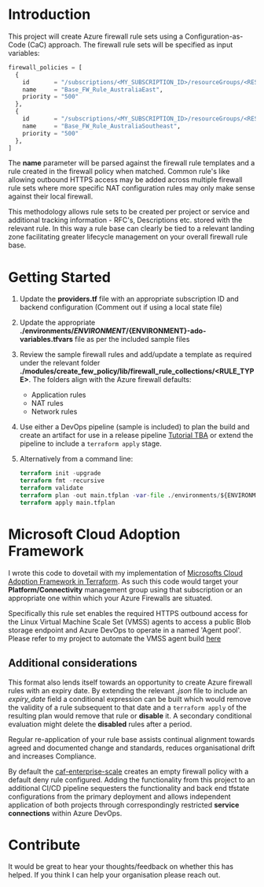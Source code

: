 # Introduction

This project will create Azure firewall rule sets using a Configuration-as-Code (CaC) approach. The firewall rule sets will be specified as input variables:

```terraform
firewall_policies = [
  {
    id       = "/subscriptions/<MY_SUBSCRIPTION_ID>/resourceGroups/<RESOURCE_GROUP_NAME>/providers/Microsoft.Network/firewallPolicies/<FIREWALL_POLICY_NAME>",
    name     = "Base_FW_Rule_AustraliaEast",
    priority = "500"
  },
  {
    id       = "/subscriptions/<MY_SUBSCRIPTION_ID>/resourceGroups/<RESOURCE_GROUP_NAME>/providers/Microsoft.Network/firewallPolicies/<FIREWALL_POLICY_NAME2>",
    name     = "Base_FW_Rule_AustraliaSoutheast",
    priority = "500"
  },
]
```

The **name** parameter will be parsed against the firewall rule templates and a rule created in the firewall policy when matched. Common rule's like allowing outbound HTTPS access may be added across multiple firewall rule sets where more specific NAT configuration rules may only make sense against their local firewall.

This methodology allows rule sets to be created per project or service and additional tracking information - RFC's, Descriptions etc. stored with the relevant rule. In this way a rule base can clearly be tied to a relevant landing zone facilitating greater lifecycle management on your overall firewall rule base.

# Getting Started

1. Update the **providers.tf** file with an appropriate subscription ID and backend configuration (Comment out if using a local state file)
2. Update the appropriate **./environments/${ENVIRONMENT}/${ENVIRONMENT}-ado-variables.tfvars** file as per the included sample files
3. Review the sample firewall rules and add/update a template as required under the relevant folder **./modules/create_few_policy/lib/firewall_rule_collections/<RULE_TYPE>**. The folders align with the Azure firewall defaults:
   - Application rules
   - NAT rules
   - Network rules
4. Use either a DevOps pipeline (sample is included) to plan the build and create an artifact for use in a release pipeline [Tutorial TBA](https://ucdwraith.github.io/categories/) or extend the pipeline to include a `terraform apply` stage.
5. Alternatively from a command line:

   ```terraform
   terraform init -upgrade
   terraform fmt -recursive
   terraform validate
   terraform plan -out main.tfplan -var-file ./environments/${ENVIRONMENT}/${ENVIRONMENT}-ado-variables.tfvars
   terraform apply main.tfplan
   ```

# Microsoft Cloud Adoption Framework
I wrote this code to dovetail with my implementation of [Microsofts Cloud Adoption Framework in Terraform](https://registry.terraform.io/modules/Azure/caf-enterprise-scale/azurerm/latest). As such this code would target your **Platform/Connectivity** management group using that subscription or an appropriate one within which your Azure Firewalls are situated.

Specifically this rule set enables the required HTTPS outbound access for the Linux Virtual Machine Scale Set (VMSS) agents to access a public Blob storage endpoint and Azure DevOps to operate in a named 'Agent pool'. Please refer to my project to automate the VMSS agent build [here](https://github.com/UCDWraith/azure-devops-vmss-agents)

## Additional considerations
This format also lends itself towards an opportunity to create Azure firewall rules with an expiry date. By extending the relevant *.json* file to include an *expiry_date* field a conditional expression can be built which would remove the validity of a rule subsequent to that date and a `terraform apply` of the resulting plan would remove that rule or **disable** it. A secondary conditional evaluation might delete the **disabled** rules after a period.

Regular re-application of your rule base assists continual alignment towards agreed and documented change and standards, reduces organisational drift and increases Compliance.

By default the [caf-enterprise-scale](https://registry.terraform.io/modules/Azure/caf-enterprise-scale/azurerm/latest) creates an empty firewall policy with a default deny rule configured. Adding the functionality from this project to an additional CI/CD pipeline sequesters the functionality and back end tfstate configurations from the primary deployment and allows independent application of both projects through correspondingly restricted **service connections** within Azure DevOps.

# Contribute

It would be great to hear your thoughts/feedback on whether this has helped. If you think I can help your organisation please reach out.

